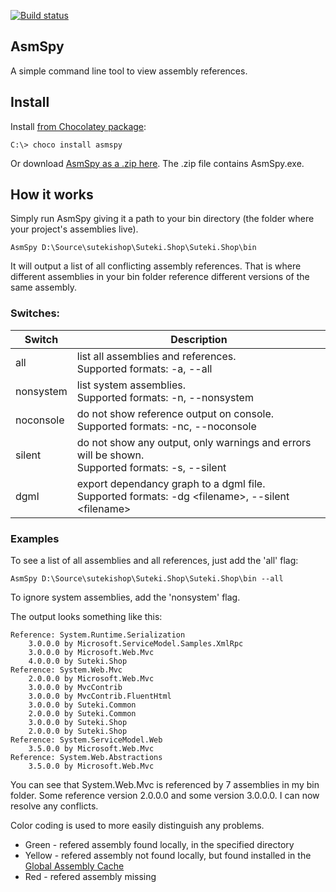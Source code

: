 [![Build status](https://ci.appveyor.com/api/projects/status/eka9d0tkw1gh70i5/branch/master?svg=true)](https://ci.appveyor.com/project/rahulpnath/asmspy/branch/master)

AsmSpy
------

A simple command line tool to view assembly references.

## Install 

Install [from Chocolatey package](https://chocolatey.org/packages/asmspy):

    C:\> choco install asmspy

Or download [AsmSpy as a .zip here](http://static.mikehadlow.com/AsmSpy.zip). The .zip file contains AsmSpy.exe.

## How it works

Simply run AsmSpy giving it a path to your bin directory (the folder where your project's assemblies live).

    AsmSpy D:\Source\sutekishop\Suteki.Shop\Suteki.Shop\bin

It will output a list of all conflicting assembly references. That is where different assemblies in your bin folder reference different versions of the same assembly.

### Switches:
| Switch | Description |
| --- | --- |
| all | list all assemblies and references.<br> Supported formats:  -a, --all |
| nonsystem | list system assemblies. <br> Supported formats:  -n, --nonsystem |
| noconsole | do not show reference output on console.<br> Supported formats:  -nc, --noconsole |
| silent | do not show any output, only warnings and errors will be shown.<br> Supported formats:  -s, --silent |
| dgml | export dependancy graph to a dgml file.<br> Supported formats:  -dg \<filename\>, --silent \<filename\> |

### Examples
To see a list of all assemblies and all references, just add the 'all' flag:

    AsmSpy D:\Source\sutekishop\Suteki.Shop\Suteki.Shop\bin --all
    
To ignore system assemblies, add the 'nonsystem' flag.

The output looks something like this:


	Reference: System.Runtime.Serialization
		3.0.0.0 by Microsoft.ServiceModel.Samples.XmlRpc
		3.0.0.0 by Microsoft.Web.Mvc
		4.0.0.0 by Suteki.Shop
	Reference: System.Web.Mvc
		2.0.0.0 by Microsoft.Web.Mvc
		3.0.0.0 by MvcContrib
		3.0.0.0 by MvcContrib.FluentHtml
		3.0.0.0 by Suteki.Common
		2.0.0.0 by Suteki.Common
		3.0.0.0 by Suteki.Shop
		2.0.0.0 by Suteki.Shop
	Reference: System.ServiceModel.Web
		3.5.0.0 by Microsoft.Web.Mvc
	Reference: System.Web.Abstractions
		3.5.0.0 by Microsoft.Web.Mvc


You can see that System.Web.Mvc is referenced by 7 assemblies in my bin folder. Some reference 
version 2.0.0.0 and some version 3.0.0.0. I can now resolve any conflicts.

Color coding is used to more easily distinguish any problems.
* Green - refered assembly found locally, in the specified directory
* Yellow - refered assembly not found locally, but found installed in the [Global Assembly Cache](https://msdn.microsoft.com/en-us/library/yf1d93sz(v=vs.110).aspx)
* Red - refered assembly missing
